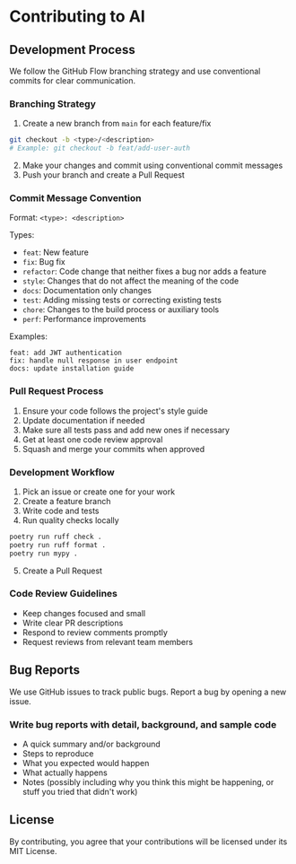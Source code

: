 # Contributing to AI

## Development Process
We follow the GitHub Flow branching strategy and use conventional commits for clear communication.

### Branching Strategy
1. Create a new branch from `main` for each feature/fix
```bash
git checkout -b <type>/<description>
# Example: git checkout -b feat/add-user-auth
```

2. Make your changes and commit using conventional commit messages
3. Push your branch and create a Pull Request

### Commit Message Convention
Format: `<type>: <description>`

Types:
- `feat`: New feature
- `fix`: Bug fix
- `refactor`: Code change that neither fixes a bug nor adds a feature
- `style`: Changes that do not affect the meaning of the code
- `docs`: Documentation only changes
- `test`: Adding missing tests or correcting existing tests
- `chore`: Changes to the build process or auxiliary tools
- `perf`: Performance improvements

Examples:
```
feat: add JWT authentication
fix: handle null response in user endpoint
docs: update installation guide
```

### Pull Request Process
1. Ensure your code follows the project's style guide
2. Update documentation if needed
3. Make sure all tests pass and add new ones if necessary
4. Get at least one code review approval
5. Squash and merge your commits when approved

### Development Workflow
1. Pick an issue or create one for your work
2. Create a feature branch
3. Write code and tests
4. Run quality checks locally
```bash
poetry run ruff check .
poetry run ruff format .
poetry run mypy .
```
5. Create a Pull Request

### Code Review Guidelines
- Keep changes focused and small
- Write clear PR descriptions
- Respond to review comments promptly
- Request reviews from relevant team members

## Bug Reports
We use GitHub issues to track public bugs. Report a bug by opening a new issue.

### Write bug reports with detail, background, and sample code
- A quick summary and/or background
- Steps to reproduce
- What you expected would happen
- What actually happens
- Notes (possibly including why you think this might be happening, or stuff you tried that didn't work)

## License
By contributing, you agree that your contributions will be licensed under its MIT License. 